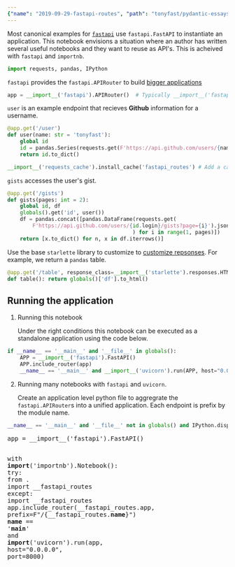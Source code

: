 ```yaml
---
{"name": "2019-09-29-fastapi-routes", "path": "tonyfast/pydantic-essays", "modified_date": "November 14, 2019"}
---
```

Most canonical examples for [`fastapi`](https://github.com/tiangolo/fastapi) use `fastapi.FastAPI` to instantiate an application.  This notebook envisions a situation where an author has written several useful notebooks and they want to reuse as API's.  This is acheived with `fastapi` and `importnb`.


```python
import requests, pandas, IPython
```

`fastapi` provides the `fastapi.APIRouter` to build [bigger applications](https://fastapi.tiangolo.com/tutorial/bigger-applications/#apirouter)


```python
app = __import__('fastapi').APIRouter()  # Typically __import__('fastapi').FastAPI()
```

`user` is an example endpoint that recieves __Github__ information for a username.


```python
@app.get('/user')
def user(name: str = 'tonyfast'):
    global id
    id = pandas.Series(requests.get(F'https://api.github.com/users/{name}').json())
    return id.to_dict()

__import__('requests_cache').install_cache('fastapi_routes') # Add a caching mechanism.
```

`gists` accesses the user's gist.


```python
@app.get('/gists')
def gists(pages: int = 2):
    global id, df
    globals().get('id', user())
    df = pandas.concat([pandas.DataFrame(requests.get(
        F'https://api.github.com/users/{id.login}/gists?page={i}').json()
                                        ) for i in range(1, pages)])
    return [x.to_dict() for n, x in df.iterrows()]
```

Use the base `starlette` library to customize to [customize repsonses](https://fastapi.tiangolo.com/tutorial/custom-response/).  For example, we return a `pandas` table.


```python
@app.get('/table', response_class=__import__('starlette').responses.HTMLResponse)
def table(): return globals()['df'].to_html()
```

## Running the application

1. Running this notebook

    Under the right conditions this notebook can be executed as a standalone application using the code below.


```python
if __name__ == '__main__' and '__file__' in globals():
    APP = __import__('fastapi').FastAPI()
    APP.include_router(app)
    __name__ == '__main__' and __import__('uvicorn').run(APP, host="0.0.0.0", port=8000)
```

2. Running many notebooks with `fastapi` and `uvicorn`.
    
    Create an application level python file to aggregrate the `fastapi.APIRouter`s into a unified application.  Each endpoint is prefix by the module name.


```python
__name__ == '__main__' and '__file__' not in globals() and IPython.display.Code(filename='main.py')
```




<style>.output_html .hll { background-color: #ffffcc }
.output_html  { background: #f8f8f8; }
.output_html .c { color: #408080; font-style: italic } /* Comment */
.output_html .err { border: 1px solid #FF0000 } /* Error */
.output_html .k { color: #008000; font-weight: bold } /* Keyword */
.output_html .o { color: #666666 } /* Operator */
.output_html .ch { color: #408080; font-style: italic } /* Comment.Hashbang */
.output_html .cm { color: #408080; font-style: italic } /* Comment.Multiline */
.output_html .cp { color: #BC7A00 } /* Comment.Preproc */
.output_html .cpf { color: #408080; font-style: italic } /* Comment.PreprocFile */
.output_html .c1 { color: #408080; font-style: italic } /* Comment.Single */
.output_html .cs { color: #408080; font-style: italic } /* Comment.Special */
.output_html .gd { color: #A00000 } /* Generic.Deleted */
.output_html .ge { font-style: italic } /* Generic.Emph */
.output_html .gr { color: #FF0000 } /* Generic.Error */
.output_html .gh { color: #000080; font-weight: bold } /* Generic.Heading */
.output_html .gi { color: #00A000 } /* Generic.Inserted */
.output_html .go { color: #888888 } /* Generic.Output */
.output_html .gp { color: #000080; font-weight: bold } /* Generic.Prompt */
.output_html .gs { font-weight: bold } /* Generic.Strong */
.output_html .gu { color: #800080; font-weight: bold } /* Generic.Subheading */
.output_html .gt { color: #0044DD } /* Generic.Traceback */
.output_html .kc { color: #008000; font-weight: bold } /* Keyword.Constant */
.output_html .kd { color: #008000; font-weight: bold } /* Keyword.Declaration */
.output_html .kn { color: #008000; font-weight: bold } /* Keyword.Namespace */
.output_html .kp { color: #008000 } /* Keyword.Pseudo */
.output_html .kr { color: #008000; font-weight: bold } /* Keyword.Reserved */
.output_html .kt { color: #B00040 } /* Keyword.Type */
.output_html .m { color: #666666 } /* Literal.Number */
.output_html .s { color: #BA2121 } /* Literal.String */
.output_html .na { color: #7D9029 } /* Name.Attribute */
.output_html .nb { color: #008000 } /* Name.Builtin */
.output_html .nc { color: #0000FF; font-weight: bold } /* Name.Class */
.output_html .no { color: #880000 } /* Name.Constant */
.output_html .nd { color: #AA22FF } /* Name.Decorator */
.output_html .ni { color: #999999; font-weight: bold } /* Name.Entity */
.output_html .ne { color: #D2413A; font-weight: bold } /* Name.Exception */
.output_html .nf { color: #0000FF } /* Name.Function */
.output_html .nl { color: #A0A000 } /* Name.Label */
.output_html .nn { color: #0000FF; font-weight: bold } /* Name.Namespace */
.output_html .nt { color: #008000; font-weight: bold } /* Name.Tag */
.output_html .nv { color: #19177C } /* Name.Variable */
.output_html .ow { color: #AA22FF; font-weight: bold } /* Operator.Word */
.output_html .w { color: #bbbbbb } /* Text.Whitespace */
.output_html .mb { color: #666666 } /* Literal.Number.Bin */
.output_html .mf { color: #666666 } /* Literal.Number.Float */
.output_html .mh { color: #666666 } /* Literal.Number.Hex */
.output_html .mi { color: #666666 } /* Literal.Number.Integer */
.output_html .mo { color: #666666 } /* Literal.Number.Oct */
.output_html .sa { color: #BA2121 } /* Literal.String.Affix */
.output_html .sb { color: #BA2121 } /* Literal.String.Backtick */
.output_html .sc { color: #BA2121 } /* Literal.String.Char */
.output_html .dl { color: #BA2121 } /* Literal.String.Delimiter */
.output_html .sd { color: #BA2121; font-style: italic } /* Literal.String.Doc */
.output_html .s2 { color: #BA2121 } /* Literal.String.Double */
.output_html .se { color: #BB6622; font-weight: bold } /* Literal.String.Escape */
.output_html .sh { color: #BA2121 } /* Literal.String.Heredoc */
.output_html .si { color: #BB6688; font-weight: bold } /* Literal.String.Interpol */
.output_html .sx { color: #008000 } /* Literal.String.Other */
.output_html .sr { color: #BB6688 } /* Literal.String.Regex */
.output_html .s1 { color: #BA2121 } /* Literal.String.Single */
.output_html .ss { color: #19177C } /* Literal.String.Symbol */
.output_html .bp { color: #008000 } /* Name.Builtin.Pseudo */
.output_html .fm { color: #0000FF } /* Name.Function.Magic */
.output_html .vc { color: #19177C } /* Name.Variable.Class */
.output_html .vg { color: #19177C } /* Name.Variable.Global */
.output_html .vi { color: #19177C } /* Name.Variable.Instance */
.output_html .vm { color: #19177C } /* Name.Variable.Magic */
.output_html .il { color: #666666 } /* Literal.Number.Integer.Long */</style><div class="highlight"><pre><span></span><span class="n">app</span> <span class="o">=</span> <span class="nb">__import__</span><span class="p">(</span><span class="s1">&#39;fastapi&#39;</span><span class="p">)</span><span class="o">.</span><span class="n">FastAPI</span><span class="p">()</span>
<span class="k">with</span> <span class="nb">__import__</span><span class="p">(</span><span class="s1">&#39;importnb&#39;</span><span class="p">)</span><span class="o">.</span><span class="n">Notebook</span><span class="p">():</span>
    <span class="k">try</span><span class="p">:</span> <span class="kn">from</span> <span class="nn">.</span> <span class="kn">import</span> <span class="n">__fastapi_routes</span>
    <span class="k">except</span><span class="p">:</span> <span class="kn">import</span> <span class="nn">__fastapi_routes</span>
<span class="n">app</span><span class="o">.</span><span class="n">include_router</span><span class="p">(</span><span class="n">__fastapi_routes</span><span class="o">.</span><span class="n">app</span><span class="p">,</span> <span class="n">prefix</span><span class="o">=</span><span class="n">F</span><span class="s2">&quot;/{__fastapi_routes.__name__}&quot;</span><span class="p">)</span>
<span class="vm">__name__</span> <span class="o">==</span> <span class="s1">&#39;__main__&#39;</span> <span class="ow">and</span> <span class="nb">__import__</span><span class="p">(</span><span class="s1">&#39;uvicorn&#39;</span><span class="p">)</span><span class="o">.</span><span class="n">run</span><span class="p">(</span><span class="n">app</span><span class="p">,</span> <span class="n">host</span><span class="o">=</span><span class="s2">&quot;0.0.0.0&quot;</span><span class="p">,</span> <span class="n">port</span><span class="o">=</span><span class="mi">8000</span><span class="p">)</span>
</pre></div>



